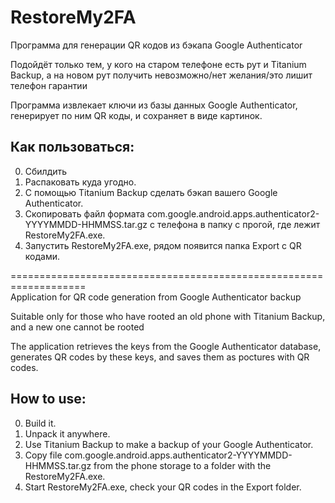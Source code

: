# RestoreMy2FA
Программа для генерации QR кодов из бэкапа Google Authenticator

Подойдёт только тем, у кого на старом телефоне есть рут и Titanium Backup, а на новом рут получить невозможно/нет желания/это лишит телефон гарантии

Программа извлекает ключи из базы данных Google Authenticator, генерирует по ним QR коды, и сохраняет в виде картинок.
## Как пользоваться:
0. Сбилдить
1. Распаковать куда угодно.
2. С помощью Titanium Backup сделать бэкап вашего Google Authenticator.
3. Скопировать файл формата com.google.android.apps.authenticator2-YYYYMMDD-HHMMSS.tar.gz с телефона в папку с прогой, где лежит RestoreMy2FA.exe.
4. Запустить RestoreMy2FA.exe, рядом появится папка Export c QR кодами.

===================================================================   
Application for QR code generation from Google Authenticator backup

Suitable only for those who have rooted an old phone with Titanium Backup, and a new one cannot be rooted

The application retrieves the keys from the Google Authenticator database, generates QR codes by these keys, and saves them as poctures with QR codes. 
## How to use: 

0. Build it.
1. Unpack it anywhere.
2. Use Titanium Backup to make a backup of your Google Authenticator.
3. Copy file com.google.android.apps.authenticator2-YYYYMMDD-HHMMSS.tar.gz from the phone storage to a folder with the RestoreMy2FA.exe.
4. Start RestoreMy2FA.exe, check your QR codes in the Export folder.
